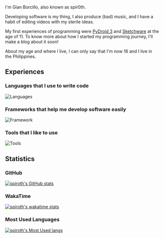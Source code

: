 I'm Gian Borcillo, also known as spir0th.

Developing software is my thing, I also produce (bad) music, and I have a habit of editing videos with my sterile ideas.

My first experiences of programming were [PyDroid 3](https://play.google.com/store/apps/details?id=ru.iiec.pydroid3) and [Sketchware](https://play.google.com/store/apps/details?id=com.besome.sketch) at the age of 11. To know more about how I started my programming journey, I'll make a blog about it soon!

About my age and where I live, I can only say that I'm now 16 and I live in the Philippines.

## Experiences
### Languages that I use to write code
![Languages](https://skillicons.dev/icons?i=bash,c,cpp,cs,css,html,java,js,kotlin,md,powershell,py,sass)

### Frameworks that help me develop software easily
![Framework](https://skillicons.dev/icons?i=dotnet,electron,firebase,flutter,godot,gtk,qt,react,supabase,tauri)

### Tools that I like to use
![Tools](https://skillicons.dev/icons?i=androidstudio,cmake,git,gradle,idea,visualstudio,vscode)

## Statistics
### GitHub
[![spiroth's GitHub stats](https://github-readme-stats.vercel.app/api?username=spiroth&theme=transparent&custom_title=Statistics&show_icons=true&hide_title=true&hide_border=true)](https://github.com/spiroth)

### WakaTime
[![spiroth's wakatime stats](https://github-readme-stats.vercel.app/api/wakatime?username=spir0th&theme=transparent&hide_title=true&hide_border=true)](https://wakatime.com/@spir0th)

### Most Used Languages
[![spiroth's Most Used langs](https://github-readme-stats.vercel.app/api/top-langs/?username=spiroth&theme=transparent&layout=compact&hide_title=true&hide_border=true)](https://github.com/spiroth)
